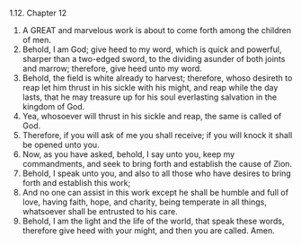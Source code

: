 1.12. Chapter 12
1. A GREAT and marvelous work is about to come forth among the children of men.
2. Behold, I am God; give heed to my word, which is quick and powerful, sharper than a two-edged sword, to the dividing asunder of both joints and marrow; therefore, give heed unto my word.
3. Behold, the field is white already to harvest; therefore, whoso desireth to reap let him thrust in his sickle with his might, and reap while the day lasts, that he may treasure up for his soul everlasting salvation in the kingdom of God.
4. Yea, whosoever will thrust in his sickle and reap, the same is called of God.
5. Therefore, if you will ask of me you shall receive; if you will knock it shall be opened unto you.
6. Now, as you have asked, behold, I say unto you, keep my commandments, and seek to bring forth and establish the cause of Zion.
7. Behold, I speak unto you, and also to all those who have desires to bring forth and establish this work;
8. And no one can assist in this work except he shall be humble and full of love, having faith, hope, and charity, being temperate in all things, whatsoever shall be entrusted to his care.
9. Behold, I am the light and the life of the world, that speak these words, therefore give heed with your might, and then you are called. Amen.

